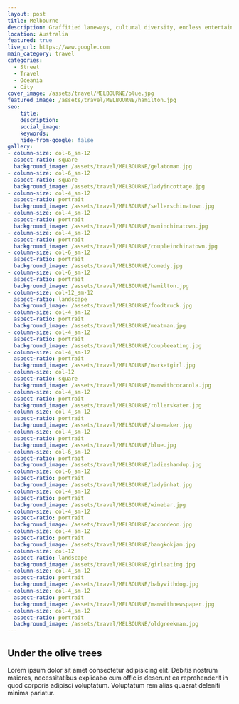```yaml
---
layout: post
title: Melbourne
description: Graffitied laneways, cultural diversity, endless entertainment and best coffee breaks are just a few words to describe you...
location: Australia
featured: true
live_url: https://www.google.com
main_category: travel
categories:
  - Street
  - Travel
  - Oceania
  - City
cover_image: /assets/travel/MELBOURNE/blue.jpg
featured_image: /assets/travel/MELBOURNE/hamilton.jpg
seo:
    title:
    description:
    social_image:
    keywords:
    hide-from-google: false 
gallery:
- column-size: col-6_sm-12
  aspect-ratio: square
  background_image: /assets/travel/MELBOURNE/gelatoman.jpg
- column-size: col-6_sm-12
  aspect-ratio: square
  background_image: /assets/travel/MELBOURNE/ladyincottage.jpg
- column-size: col-4_sm-12
  aspect-ratio: portrait
  background_image: /assets/travel/MELBOURNE/sellerschinatown.jpg
- column-size: col-4_sm-12
  aspect-ratio: portrait
  background_image: /assets/travel/MELBOURNE/maninchinatown.jpg
- column-size: col-4_sm-12
  aspect-ratio: portrait
  background_image: /assets/travel/MELBOURNE/coupleinchinatown.jpg
- column-size: col-6_sm-12
  aspect-ratio: portrait
  background_image: /assets/travel/MELBOURNE/comedy.jpg
- column-size: col-6_sm-12
  aspect-ratio: portrait
  background_image: /assets/travel/MELBOURNE/hamilton.jpg
- column-size: col-12_sm-12
  aspect-ratio: landscape
  background_image: /assets/travel/MELBOURNE/foodtruck.jpg
- column-size: col-4_sm-12
  aspect-ratio: portrait
  background_image: /assets/travel/MELBOURNE/meatman.jpg
- column-size: col-4_sm-12
  aspect-ratio: portrait
  background_image: /assets/travel/MELBOURNE/coupleeating.jpg
- column-size: col-4_sm-12
  aspect-ratio: portrait
  background_image: /assets/travel/MELBOURNE/marketgirl.jpg
- column-size: col-12
  aspect-ratio: square
  background_image: /assets/travel/MELBOURNE/manwithcocacola.jpg
- column-size: col-4_sm-12
  aspect-ratio: portrait
  background_image: /assets/travel/MELBOURNE/rollerskater.jpg
- column-size: col-4_sm-12
  aspect-ratio: portrait
  background_image: /assets/travel/MELBOURNE/shoemaker.jpg
- column-size: col-4_sm-12
  aspect-ratio: portrait
  background_image: /assets/travel/MELBOURNE/blue.jpg
- column-size: col-6_sm-12
  aspect-ratio: portrait
  background_image: /assets/travel/MELBOURNE/ladieshandup.jpg
- column-size: col-6_sm-12
  aspect-ratio: portrait
  background_image: /assets/travel/MELBOURNE/ladyinhat.jpg
- column-size: col-4_sm-12
  aspect-ratio: portrait
  background_image: /assets/travel/MELBOURNE/winebar.jpg
- column-size: col-4_sm-12
  aspect-ratio: portrait
  background_image: /assets/travel/MELBOURNE/accordeon.jpg
- column-size: col-4_sm-12
  aspect-ratio: portrait
  background_image: /assets/travel/MELBOURNE/bangkokjam.jpg
- column-size: col-12
  aspect-ratio: landscape
  background_image: /assets/travel/MELBOURNE/girleating.jpg
- column-size: col-4_sm-12
  aspect-ratio: portrait
  background_image: /assets/travel/MELBOURNE/babywithdog.jpg
- column-size: col-4_sm-12
  aspect-ratio: portrait
  background_image: /assets/travel/MELBOURNE/manwithnewspaper.jpg
- column-size: col-4_sm-12
  aspect-ratio: portrait
  background_image: /assets/travel/MELBOURNE/oldgreekman.jpg
---
```


## Under the olive trees

Lorem ipsum dolor sit amet consectetur adipisicing elit. Debitis nostrum maiores, necessitatibus explicabo cum officiis deserunt ea reprehenderit in quod corporis adipisci voluptatum. Voluptatum rem alias quaerat deleniti minima pariatur.